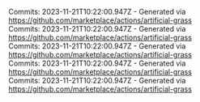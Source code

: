 Commits: 2023-11-21T10:22:00.947Z - Generated via https://github.com/marketplace/actions/artificial-grass
<br>
Commits: 2023-11-21T10:22:00.947Z - Generated via https://github.com/marketplace/actions/artificial-grass
<br>
Commits: 2023-11-21T10:22:00.947Z - Generated via https://github.com/marketplace/actions/artificial-grass
<br>
Commits: 2023-11-21T10:22:00.947Z - Generated via https://github.com/marketplace/actions/artificial-grass
<br>
Commits: 2023-11-21T10:22:00.947Z - Generated via https://github.com/marketplace/actions/artificial-grass
<br>
